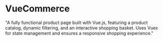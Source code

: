 # VueCommerce
"A fully functional product page built with Vue.js, featuring a product catalog, dynamic filtering, and an interactive shopping basket. Uses Vuex for state management and ensures a responsive shopping experience."
